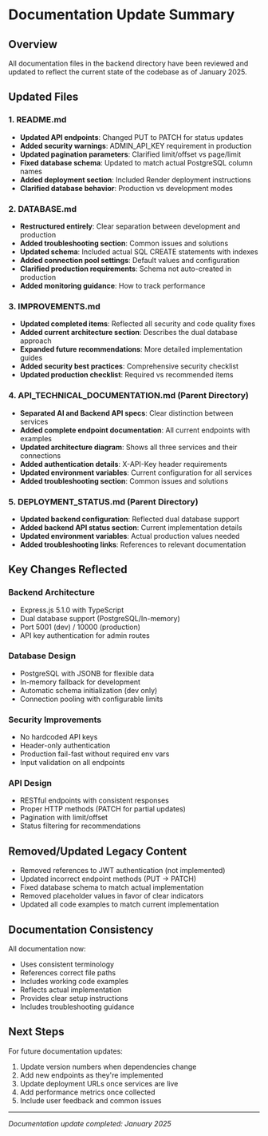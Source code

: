 # Documentation Update Summary

## Overview
All documentation files in the backend directory have been reviewed and updated to reflect the current state of the codebase as of January 2025.

## Updated Files

### 1. README.md
- **Updated API endpoints**: Changed PUT to PATCH for status updates
- **Added security warnings**: ADMIN_API_KEY requirement in production
- **Updated pagination parameters**: Clarified limit/offset vs page/limit
- **Fixed database schema**: Updated to match actual PostgreSQL column names
- **Added deployment section**: Included Render deployment instructions
- **Clarified database behavior**: Production vs development modes

### 2. DATABASE.md
- **Restructured entirely**: Clear separation between development and production
- **Added troubleshooting section**: Common issues and solutions
- **Updated schema**: Included actual SQL CREATE statements with indexes
- **Added connection pool settings**: Default values and configuration
- **Clarified production requirements**: Schema not auto-created in production
- **Added monitoring guidance**: How to track performance

### 3. IMPROVEMENTS.md
- **Updated completed items**: Reflected all security and code quality fixes
- **Added current architecture section**: Describes the dual database approach
- **Expanded future recommendations**: More detailed implementation guides
- **Added security best practices**: Comprehensive security checklist
- **Updated production checklist**: Required vs recommended items

### 4. API_TECHNICAL_DOCUMENTATION.md (Parent Directory)
- **Separated AI and Backend API specs**: Clear distinction between services
- **Added complete endpoint documentation**: All current endpoints with examples
- **Updated architecture diagram**: Shows all three services and their connections
- **Added authentication details**: X-API-Key header requirements
- **Updated environment variables**: Current configuration for all services
- **Added troubleshooting section**: Common issues and solutions

### 5. DEPLOYMENT_STATUS.md (Parent Directory)
- **Updated backend configuration**: Reflected dual database support
- **Added backend API status section**: Current implementation details
- **Updated environment variables**: Actual production values needed
- **Added troubleshooting links**: References to relevant documentation

## Key Changes Reflected

### Backend Architecture
- Express.js 5.1.0 with TypeScript
- Dual database support (PostgreSQL/In-memory)
- Port 5001 (dev) / 10000 (production)
- API key authentication for admin routes

### Database Design
- PostgreSQL with JSONB for flexible data
- In-memory fallback for development
- Automatic schema initialization (dev only)
- Connection pooling with configurable limits

### Security Improvements
- No hardcoded API keys
- Header-only authentication
- Production fail-fast without required env vars
- Input validation on all endpoints

### API Design
- RESTful endpoints with consistent responses
- Proper HTTP methods (PATCH for partial updates)
- Pagination with limit/offset
- Status filtering for recommendations

## Removed/Updated Legacy Content

- Removed references to JWT authentication (not implemented)
- Updated incorrect endpoint methods (PUT → PATCH)
- Fixed database schema to match actual implementation
- Removed placeholder values in favor of clear indicators
- Updated all code examples to match current implementation

## Documentation Consistency

All documentation now:
- Uses consistent terminology
- References correct file paths
- Includes working code examples
- Reflects actual implementation
- Provides clear setup instructions
- Includes troubleshooting guidance

## Next Steps

For future documentation updates:
1. Update version numbers when dependencies change
2. Add new endpoints as they're implemented
3. Update deployment URLs once services are live
4. Add performance metrics once collected
5. Include user feedback and common issues

---

*Documentation update completed: January 2025*